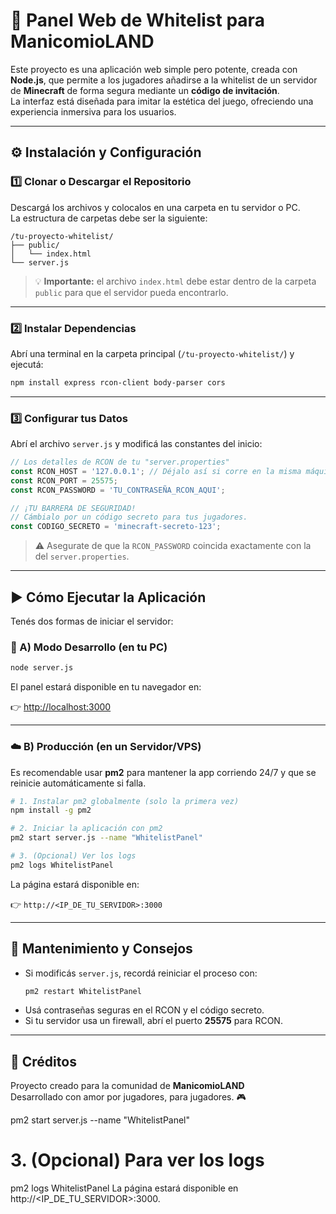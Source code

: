 # 🧱 Panel Web de Whitelist para ManicomioLAND

Este proyecto es una aplicación web simple pero potente, creada con **Node.js**, que permite a los jugadores añadirse a la whitelist de un servidor de **Minecraft** de forma segura mediante un **código de invitación**.  
La interfaz está diseñada para imitar la estética del juego, ofreciendo una experiencia inmersiva para los usuarios.

---


## ⚙️ Instalación y Configuración

### 1️⃣ Clonar o Descargar el Repositorio

Descargá los archivos y colocalos en una carpeta en tu servidor o PC.  
La estructura de carpetas debe ser la siguiente:

```
/tu-proyecto-whitelist/
├── public/
│   └── index.html
└── server.js
```

> 💡 **Importante:** el archivo `index.html` debe estar dentro de la carpeta `public` para que el servidor pueda encontrarlo.

---

### 2️⃣ Instalar Dependencias

Abrí una terminal en la carpeta principal (`/tu-proyecto-whitelist/`) y ejecutá:

```bash
npm install express rcon-client body-parser cors
```

---

### 3️⃣ Configurar tus Datos

Abrí el archivo `server.js` y modificá las constantes del inicio:

```js
// Los detalles de RCON de tu "server.properties"
const RCON_HOST = '127.0.0.1'; // Déjalo así si corre en la misma máquina que el server
const RCON_PORT = 25575;
const RCON_PASSWORD = 'TU_CONTRASEÑA_RCON_AQUI';

// ¡TU BARRERA DE SEGURIDAD!
// Cámbialo por un código secreto para tus jugadores.
const CODIGO_SECRETO = 'minecraft-secreto-123';
```

> ⚠️ Asegurate de que la `RCON_PASSWORD` coincida exactamente con la del `server.properties`.

---

## ▶️ Cómo Ejecutar la Aplicación

Tenés dos formas de iniciar el servidor:

### 🧪 A) Modo Desarrollo (en tu PC)

```bash
node server.js
```

El panel estará disponible en tu navegador en:

👉 [http://localhost:3000](http://localhost:3000)

---

### ☁️ B) Producción (en un Servidor/VPS)

Es recomendable usar **pm2** para mantener la app corriendo 24/7 y que se reinicie automáticamente si falla.

```bash
# 1. Instalar pm2 globalmente (solo la primera vez)
npm install -g pm2

# 2. Iniciar la aplicación con pm2
pm2 start server.js --name "WhitelistPanel"

# 3. (Opcional) Ver los logs
pm2 logs WhitelistPanel
```

La página estará disponible en:

👉 `http://<IP_DE_TU_SERVIDOR>:3000`

---

## 🧰 Mantenimiento y Consejos

- Si modificás `server.js`, recordá reiniciar el proceso con:
  ```bash
  pm2 restart WhitelistPanel
  ```
- Usá contraseñas seguras en el RCON y el código secreto.  
- Si tu servidor usa un firewall, abrí el puerto **25575** para RCON.

---

## 💚 Créditos

Proyecto creado para la comunidad de **ManicomioLAND**  
Desarrollado con amor por jugadores, para jugadores. 🎮


pm2 start server.js --name "WhitelistPanel"

# 3. (Opcional) Para ver los logs
pm2 logs WhitelistPanel
La página estará disponible en http://<IP_DE_TU_SERVIDOR>:3000.
